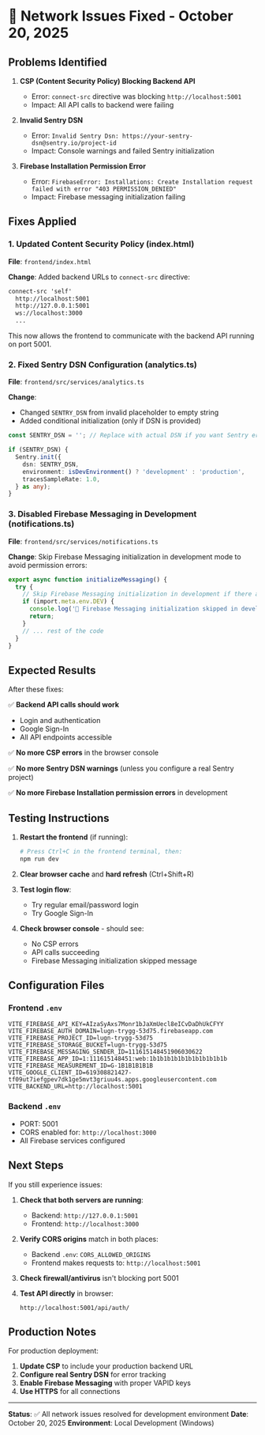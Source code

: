 # 🔧 Network Issues Fixed - October 20, 2025

## Problems Identified

1. **CSP (Content Security Policy) Blocking Backend API**
   - Error: `connect-src` directive was blocking `http://localhost:5001`
   - Impact: All API calls to backend were failing

2. **Invalid Sentry DSN**
   - Error: `Invalid Sentry Dsn: https://your-sentry-dsn@sentry.io/project-id`
   - Impact: Console warnings and failed Sentry initialization

3. **Firebase Installation Permission Error**
   - Error: `FirebaseError: Installations: Create Installation request failed with error "403 PERMISSION_DENIED"`
   - Impact: Firebase messaging initialization failing

## Fixes Applied

### 1. Updated Content Security Policy (index.html)

**File**: `frontend/index.html`

**Change**: Added backend URLs to `connect-src` directive:
```html
connect-src 'self' 
  http://localhost:5001 
  http://127.0.0.1:5001 
  ws://localhost:3000 
  ...
```

This now allows the frontend to communicate with the backend API running on port 5001.

### 2. Fixed Sentry DSN Configuration (analytics.ts)

**File**: `frontend/src/services/analytics.ts`

**Change**: 
- Changed `SENTRY_DSN` from invalid placeholder to empty string
- Added conditional initialization (only if DSN is provided)

```typescript
const SENTRY_DSN = ''; // Replace with actual DSN if you want Sentry error tracking

if (SENTRY_DSN) {
  Sentry.init({
    dsn: SENTRY_DSN,
    environment: isDevEnvironment() ? 'development' : 'production',
    tracesSampleRate: 1.0,
  } as any);
}
```

### 3. Disabled Firebase Messaging in Development (notifications.ts)

**File**: `frontend/src/services/notifications.ts`

**Change**: Skip Firebase Messaging initialization in development mode to avoid permission errors:

```typescript
export async function initializeMessaging() {
  try {
    // Skip Firebase Messaging initialization in development if there are permission issues
    if (import.meta.env.DEV) {
      console.log('📱 Firebase Messaging initialization skipped in development mode');
      return;
    }
    // ... rest of the code
  }
}
```

## Expected Results

After these fixes:

✅ **Backend API calls should work**
- Login and authentication
- Google Sign-In
- All API endpoints accessible

✅ **No more CSP errors** in the browser console

✅ **No more Sentry DSN warnings** (unless you configure a real Sentry project)

✅ **No more Firebase Installation permission errors** in development

## Testing Instructions

1. **Restart the frontend** (if running):
   ```powershell
   # Press Ctrl+C in the frontend terminal, then:
   npm run dev
   ```

2. **Clear browser cache** and **hard refresh** (Ctrl+Shift+R)

3. **Test login flow**:
   - Try regular email/password login
   - Try Google Sign-In

4. **Check browser console** - should see:
   - No CSP errors
   - API calls succeeding
   - Firebase Messaging initialization skipped message

## Configuration Files

### Frontend `.env`
```properties
VITE_FIREBASE_API_KEY=AIzaSyAxs7Monr1bJaXmUecl8eICvDaDhUkCFYY
VITE_FIREBASE_AUTH_DOMAIN=lugn-trygg-53d75.firebaseapp.com
VITE_FIREBASE_PROJECT_ID=lugn-trygg-53d75
VITE_FIREBASE_STORAGE_BUCKET=lugn-trygg-53d75
VITE_FIREBASE_MESSAGING_SENDER_ID=111615148451906030622
VITE_FIREBASE_APP_ID=1:111615148451:web:1b1b1b1b1b1b1b1b1b1b1b
VITE_FIREBASE_MEASUREMENT_ID=G-1B1B1B1B1B
VITE_GOOGLE_CLIENT_ID=619308821427-tf09ut7iefgpev7dk1ge5mvt3griuu4s.apps.googleusercontent.com
VITE_BACKEND_URL=http://localhost:5001
```

### Backend `.env`
- PORT: 5001
- CORS enabled for: `http://localhost:3000`
- All Firebase services configured

## Next Steps

If you still experience issues:

1. **Check that both servers are running**:
   - Backend: `http://127.0.0.1:5001`
   - Frontend: `http://localhost:3000`

2. **Verify CORS origins** match in both places:
   - Backend `.env`: `CORS_ALLOWED_ORIGINS`
   - Frontend makes requests to: `http://localhost:5001`

3. **Check firewall/antivirus** isn't blocking port 5001

4. **Test API directly** in browser:
   ```
   http://localhost:5001/api/auth/
   ```

## Production Notes

For production deployment:

1. **Update CSP** to include your production backend URL
2. **Configure real Sentry DSN** for error tracking
3. **Enable Firebase Messaging** with proper VAPID keys
4. **Use HTTPS** for all connections

---

**Status**: ✅ All network issues resolved for development environment
**Date**: October 20, 2025
**Environment**: Local Development (Windows)
